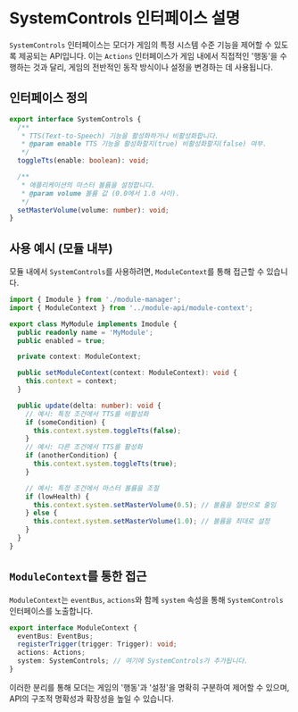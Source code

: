 # SystemControls 인터페이스 설명

`SystemControls` 인터페이스는 모더가 게임의 특정 시스템 수준 기능을 제어할 수 있도록 제공되는 API입니다. 이는 `Actions` 인터페이스가 게임 내에서 직접적인 '행동'을 수행하는 것과 달리, 게임의 전반적인 동작 방식이나 설정을 변경하는 데 사용됩니다.

## 인터페이스 정의

```typescript
export interface SystemControls {
  /**
   * TTS(Text-to-Speech) 기능을 활성화하거나 비활성화합니다.
   * @param enable TTS 기능을 활성화할지(true) 비활성화할지(false) 여부.
   */
  toggleTts(enable: boolean): void;

  /**
   * 애플리케이션의 마스터 볼륨을 설정합니다.
   * @param volume 볼륨 값 (0.0에서 1.0 사이).
   */
  setMasterVolume(volume: number): void;
}
```

## 사용 예시 (모듈 내부)

모듈 내에서 `SystemControls`를 사용하려면, `ModuleContext`를 통해 접근할 수 있습니다.

```typescript
import { Imodule } from './module-manager';
import { ModuleContext } from '../module-api/module-context';

export class MyModule implements Imodule {
  public readonly name = 'MyModule';
  public enabled = true;

  private context: ModuleContext;

  public setModuleContext(context: ModuleContext): void {
    this.context = context;
  }

  public update(delta: number): void {
    // 예시: 특정 조건에서 TTS를 비활성화
    if (someCondition) {
      this.context.system.toggleTts(false);
    }
    // 예시: 다른 조건에서 TTS를 활성화
    if (anotherCondition) {
      this.context.system.toggleTts(true);
    }

    // 예시: 특정 조건에서 마스터 볼륨을 조절
    if (lowHealth) {
      this.context.system.setMasterVolume(0.5); // 볼륨을 절반으로 줄임
    } else {
      this.context.system.setMasterVolume(1.0); // 볼륨을 최대로 설정
    }
  }
}
```

## `ModuleContext`를 통한 접근

`ModuleContext`는 `eventBus`, `actions`와 함께 `system` 속성을 통해 `SystemControls` 인터페이스를 노출합니다.

```typescript
export interface ModuleContext {
  eventBus: EventBus;
  registerTrigger(trigger: Trigger): void;
  actions: Actions;
  system: SystemControls; // 여기에 SystemControls가 추가됩니다.
}
```

이러한 분리를 통해 모더는 게임의 '행동'과 '설정'을 명확히 구분하여 제어할 수 있으며, API의 구조적 명확성과 확장성을 높일 수 있습니다.
